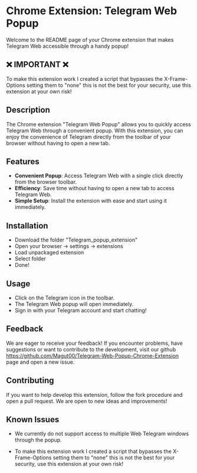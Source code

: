 
# Chrome Extension: Telegram Web Popup

Welcome to the README page of your Chrome extension that makes Telegram Web accessible through a handy popup!


## ❌ IMPORTANT ❌

To make this extension work I created a script that bypasses the X-Frame-Options setting them to "none" this is not the best for your security, use this extension at your own risk!
## Description

The Chrome extension "Telegram Web Popup" allows you to quickly access Telegram Web through a convenient popup. With this extension, you can enjoy the convenience of Telegram directly from the toolbar of your browser without having to open a new tab.


## Features

- __Convenient Popup__: Access Telegram Web with a single click directly from the browser toolbar.
- __Efficiency__: Save time without having to open a new tab to access Telegram Web.
- __Simple Setup__: Install the extension with ease and start using it immediately.



## Installation

- Download the folder "Telegram_popup_extension" 
- Open your browser -> settings -> extensions
- Load  unpackaged extension
- Select folder 
- Done!


    
## Usage

- Click on the Telegram icon in the toolbar.
- The Telegram Web popup will open immediately.
- Sign in with your Telegram account and start chatting!


## Feedback

We are eager to receive your feedback! If you encounter problems, have suggestions or want to contribute to the development, visit our github https://github.com/Magut00/Telegram-Web-Popup-Chrome-Extension page and open a new issue.


## Contributing

If you want to help develop this extension, follow the fork procedure and open a pull request. We are open to new ideas and improvements!
## Known Issues

- We currently do not support access to multiple Web Telegram windows through the popup.

- To make this extension work I created a script that bypasses the X-Frame-Options setting them to "none" this is not the best for your security, use this extension at your own risk!